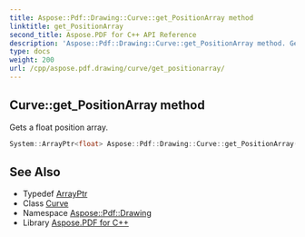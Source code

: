 ```yaml
---
title: Aspose::Pdf::Drawing::Curve::get_PositionArray method
linktitle: get_PositionArray
second_title: Aspose.PDF for C++ API Reference
description: 'Aspose::Pdf::Drawing::Curve::get_PositionArray method. Gets a float position array in C++.'
type: docs
weight: 200
url: /cpp/aspose.pdf.drawing/curve/get_positionarray/
---
```

## Curve::get_PositionArray method


Gets a float position array.

```cpp
System::ArrayPtr<float> Aspose::Pdf::Drawing::Curve::get_PositionArray() const
```

## See Also

* Typedef [ArrayPtr](../../../system/arrayptr/)
* Class [Curve](../)
* Namespace [Aspose::Pdf::Drawing](../../)
* Library [Aspose.PDF for C++](../../../)
